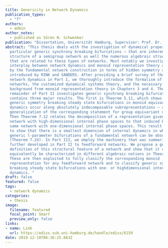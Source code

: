 ```yaml
---
title: Genericity in Network Dynamics
publication_types:
  - "7"
authors:
  - admin
author_notes:
  - published as Sören N. Schwenker
publication: "Dissertation, Universität Hamburg, Supervisor: Prof. Dr. Reiner Lauterbach"
abstract: "This thesis deals with the investigation of dynamical properties – in
  particular generic synchrony breaking bifurcations – that are inherent to the
  structure of a semigroup network as well the numerous algebraic structures
  that are related to these types of networks. Most notably we investigate the
  interplay between network dynamics and monoid representation theory as induced
  by the fundamental network construction in terms of hidden symmetry as
  introduced by RINK and SANDERS. After providing a brief survey of the field of
  network dynamics in Part I, we thoroughly introduce the formalism of semigroup
  networks, the customized dynamical systems theory, and the necessary
  background from monoid representation theory in Chapters 3 and 4. The
  remainder of Part II investigates generic synchrony breaking bifurcations and
  contains three major results. The first is Theorem 5.11, which shows that
  generic symmetry breaking steady state bifurcations in monoid equivariant
  dynamics occur along absolutely indecomposable subrepresentations – a natural
  generalization of the corresponding statement for group equivariant dynamics.
  Then Theorem 7.12 relates the decomposition of a representation given by a
  network with high-dimensional internal phase spaces to that induced by the
  same network with one-dimensional internal phase spaces. This result is used
  to show that there is a smallest dimension of internal dynamics in which all
  generic l-parameter bifurcations of a fundamental network can be observed
  (Theorem 7.24). In Part III, we employ the machinery that was summarized and
  further developed in Part II to feedforward networks. We propose a general
  definition of this structural feature of a network and show that it can
  equivalently be characterized in different algebraic notions in Theorem 8.35.
  These are then exploited to fully classify the corresponding monoid
  representation for any feedforward network and to classify generic synchrony
  breaking steady state bifurcations with one- or highdimensional internal
  dynamics. "
draft: false
featured: false
tags:
  - network dynamics
categories:
  - thesis
image:
  filename: featured
  focal_point: Smart
  preview_only: false
links: 
- name: Link
  url: https://ediss.sub.uni-hamburg.de/handle/ediss/6159
date: 2019-12-18T06:36:25.663Z
---
```


